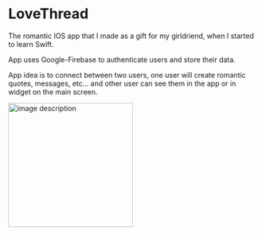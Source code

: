 # LoveThread

The romantic IOS app that I made as a gift for my girldriend, when I started to learn Swift.

App uses Google-Firebase to authenticate users and store their data.

App idea is to connect between two users, one user will create romantic quotes, messages, etc... and other user can see them in the app or in widget on the main screen.

<img src="https://user-images.githubusercontent.com/70432147/224791072-f3a78d2a-0ae2-425f-9391-06bab842b1bf.png" alt="image description" width="250"/>




